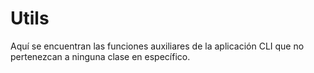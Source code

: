 # Utils
Aquí se encuentran las funciones auxiliares de la aplicación CLI
que no pertenezcan a ninguna clase en específico.